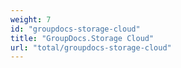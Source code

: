 ```yaml
---
weight: 7
id: "groupdocs-storage-cloud"
title: "GroupDocs.Storage Cloud"
url: "total/groupdocs-storage-cloud"
---
```


